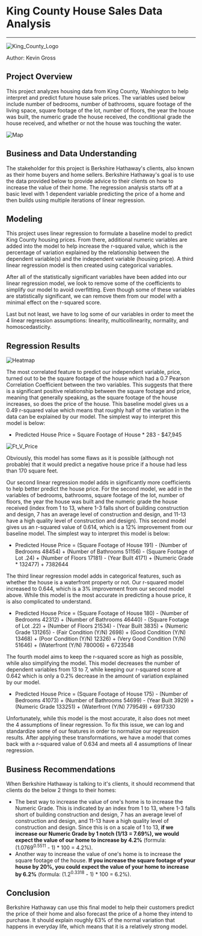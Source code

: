 # King County House Sales Data Analysis
________________
![King_County_Logo](https://github.com/kevgross89/dsc-phase-2-project-v2-3/blob/main/Images/King%20County%20Housing%20Logo.jpg)

Author: Kevin Gross

## Project Overview

This project analyzes housing data from King County, Washington to help interpret and predict future house sale prices. The variables used below include number of bedrooms, number of bathrooms, square footage of the living space, square footage of the lot, number of floors, the year the house was built, the numeric grade the house received, the conditional grade the house received, and whether or not the house was touching the water. 

![Map](https://github.com/kevgross89/dsc-phase-2-project-v2-3/blob/main/Images/KC%20Map.jpg)

## Business and Data Understanding

The stakeholder for this project is Berkshire Hathaway's clients, also known as their home buyers and home sellers. Berkshire Hathaway's goal is to use the data provided below to provide advice to their clients on how to increase the value of their home. The regression analysis starts off at a basic level with 1 dependent variable predicting the price of a home and then builds using multiple iterations of linear regression. 

## Modeling

This project uses linear regression to formulate a baseline model to predict King County housing prices. From there, additional numeric variables are added into the model to help increase the r-squared value, which is the percentage of variation explained by the relationship between the dependent variable(s) and the independent variable (housing price). A third linear regression model is then created using categorical variables.

After all of the statistically significant variables have been added into our linear regression model, we look to remove some of the coefficients to simplify our model to avoid overfitting. Even though some of these variables are statistically significant, we can remove them from our model with a minimal effect on the r-squared score.

Last but not least, we have to log some of our variables in order to meet the 4 linear regression assumptions: linearity, multicollinearity, normality, and homoscedasticity. 

## Regression Results

![Heatmap](https://github.com/kevgross89/dsc-phase-2-project-v2-3/blob/main/Images/Correlation_Heatmap.png)

The most correlated feature to predict our independent variable, price, turned out to be the square footage of the house which had a 0.7 Pearson Correlation Coefficient between the two variables. This suggests that there is a significant positive relationship between the square footage and price, meaning that generally speaking, as the square footage of the house increases, so does the price of the house. This baseline model gives us a 0.49 r-squared value which means that roughly half of the variation in the data can be explained by our model. The simplest way to interpret this model is below:

* Predicted House Price = Square Footage of House * 283 - $47,945

![Ft_V_Price](https://github.com/kevgross89/dsc-phase-2-project-v2-3/blob/main/Images/Square_Ft_v_Price.png)

Obviously, this model has some flaws as it is possible (although not probable) that it would predict a negative house price if a house had less than 170 square feet.

Our second linear regression model adds in significantly more coefficients to help better predict the house price. For the second model, we add in the variables of bedrooms, bathrooms, square footage of the lot, number of floors, the year the house was built and the numeric grade the house received (index from 1 to 13, where 1-3 falls short of building construction and design, 7 has an average level of construction and design, and 11-13 have a high quality level of construction and design). This second model gives us an r-squared value of 0.614, which is a 12% improvement from our baseline model. The simplest way to interpret this model is below:

* Predicted House Price = (Square Footage of House 191) - (Number of Bedrooms 48454) + (Number of Bathrooms 51156) - (Square Footage of Lot .24) + (Number of Floors 17181) - (Year Built 4171) + (Numeric Grade * 132477) + 7382644

The third linear regression model adds in categorical features, such as whether the house is a waterfront property or not. Our r-squared model increased to 0.644, which is a 3% improvement from our second model above. While this model is the most accurate in predicting a house price, it is also complicated to understand.

* Predicted House Price = (Square Footage of House 180) - (Number of Bedrooms 42312) + (Number of Bathrooms 46440) - (Square Footage of Lot .22) + (Number of Floors 21534) - (Year Built 3835) + (Numeric Grade 131265) - (Fair Condition (Y/N) 2698) + (Good Condition (Y/N) 13468) + (Poor Condition (Y/N) 12326) + (Very Good Condition (Y/N) 51646) + (Waterfront (Y/N) 780006) + 6723548

The fourth model aims to keep the r-squared score as high as possible, while also simplifying the model. This model decreases the number of dependent variables from 13 to 7, while keeping our r-squared score at 0.642 which is only a 0.2% decrease in the amount of variation explained by our model. 

* Predicted House Price = (Square Footage of House 175) - (Number of Bedrooms 41073) + (Number of Bathrooms 54699) - (Year Built 3929) + (Numeric Grade 133251) + (Waterfront (Y/N) 779549) + 6917330

Unfortunately, while this model is the most accurate, it also does not meet the 4 assumptions of linear regression. To fix this issue, we can log and standardize some of our features in order to normalize our regression results. After applying these transformations, we have a model that comes back with a r-squared value of 0.634 and meets all 4 assumptions of linear regression.

## Business Recommendations

When Berkshire Hathaway is talking to it's clients, it should recommend that clients do the below 2 things to their homes:

* The best way to increase the value of one's home is to increase the Numeric Grade. This is indicated by an index from 1 to 13, where 1-3 falls short of building construction and design, 7 has an average level of construction and design, and 11-13 have a high quality level of construction and design. Since this is on a scale of 1 to 13, **if we increase our Numeric Grade by 1 notch (1/13 = 7.69%), we would expect the value of our home to increase by 4.2%** (formula: (1.0769<sup>0.5511</sup> - 1) * 100 = 4.2%).
* Another way to increase the value of one's home is to increase the square footage of the house. **If you increase the square footage of your house by 20%, you could expect the value of your home to increase by 6.2%** (formula: (1.2<sup>0.3318</sup> - 1) * 100 = 6.2%).

## Conclusion

Berkshire Hathaway can use this final model to help their customers predict the price of their home and also forecast the price of a home they intend to purchase. It should explain roughly 63% of the normal variation that happens in everyday life, which means that it is a relatively strong model. 
